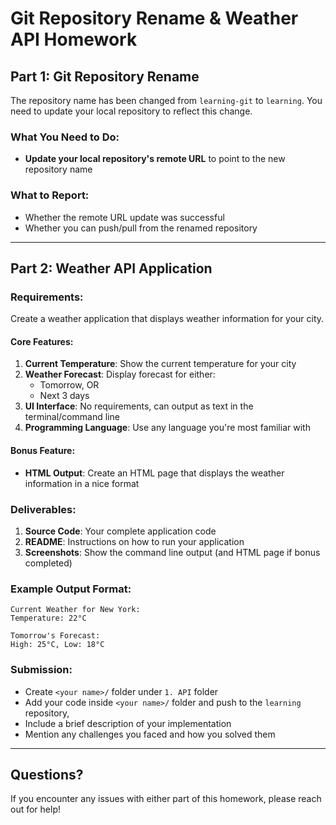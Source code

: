 # Git Repository Rename & Weather API Homework

## Part 1: Git Repository Rename

The repository name has been changed from `learning-git` to `learning`. You need to update your local repository to reflect this change.

### What You Need to Do:

- **Update your local repository's remote URL** to point to the new repository name

### What to Report:
- Whether the remote URL update was successful
- Whether you can push/pull from the renamed repository

---

## Part 2: Weather API Application

### Requirements:

Create a weather application that displays weather information for your city.

#### Core Features:
1. **Current Temperature**: Show the current temperature for your city
2. **Weather Forecast**: Display forecast for either:
   - Tomorrow, OR
   - Next 3 days
3. **UI Interface**: No requirements, can output as text in the terminal/command line
4. **Programming Language**: Use any language you're most familiar with

#### Bonus Feature:
- **HTML Output**: Create an HTML page that displays the weather information in a nice format


### Deliverables:

1. **Source Code**: Your complete application code
2. **README**: Instructions on how to run your application
3. **Screenshots**: Show the command line output (and HTML page if bonus completed)

### Example Output Format:

```
Current Weather for New York:
Temperature: 22°C

Tomorrow's Forecast:
High: 25°C, Low: 18°C
```

### Submission:

- Create `<your name>/` folder under `1. API` folder
- Add your code inside `<your name>/` folder and push to the `learning` repository, 
- Include a brief description of your implementation
- Mention any challenges you faced and how you solved them

---

## Questions?

If you encounter any issues with either part of this homework, please reach out for help!
